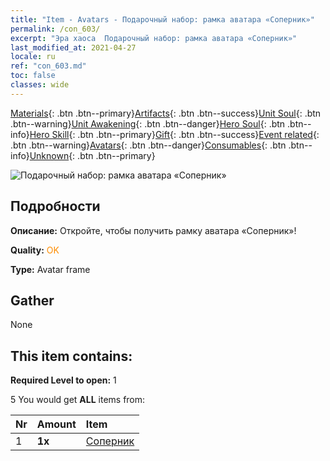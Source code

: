 ```yaml
---
title: "Item - Avatars - Подарочный набор: рамка аватара «Соперник»"
permalink: /con_603/
excerpt: "Эра хаоса  Подарочный набор: рамка аватара «Соперник»"
last_modified_at: 2021-04-27
locale: ru
ref: "con_603.md"
toc: false
classes: wide
---
```

 [Materials](/ItemsRU/){: .btn .btn--primary}[Artifacts](/ItemsRU/Artifacts/){: .btn .btn--success}[Unit Soul](/ItemsRU/UnitSoul/){: .btn .btn--warning}[Unit Awakening](/ItemsRU/UnitAwakening/){: .btn .btn--danger}[Hero Soul](/ItemsRU/HeroSoul/){: .btn .btn--info}[Hero Skill](/ItemsRU/HeroSkill/){: .btn .btn--primary}[Gift](/ItemsRU/Gift/){: .btn .btn--success}[Event related](/ItemsRU/Events/){: .btn .btn--warning}[Avatars](/ItemsRU/Avatars/){: .btn .btn--danger}[Consumables](/ItemsRU/Consumables/){: .btn .btn--info}[Unknown](/ItemsRU/Unknown/){: .btn .btn--primary}

 ![Подарочный набор: рамка аватара «Соперник»](/images/t/i_907003.png)

## Подробности
 **Описание:** Откройте, чтобы получить рамку аватара «Соперник»!

 **Quality:** <span style="color: #FF8C00">OK</span>

 **Type:** Avatar frame

## Gather

  None

## This item contains:

 **Required Level to open:** 1

 5 You would get **ALL** items  from:

  | Nr | Amount |     Item    |
  |:---|:-------|:------------|
  | 1 |  **1x** | [Соперник](/ru/Avatars/Competitor/) |  | 

